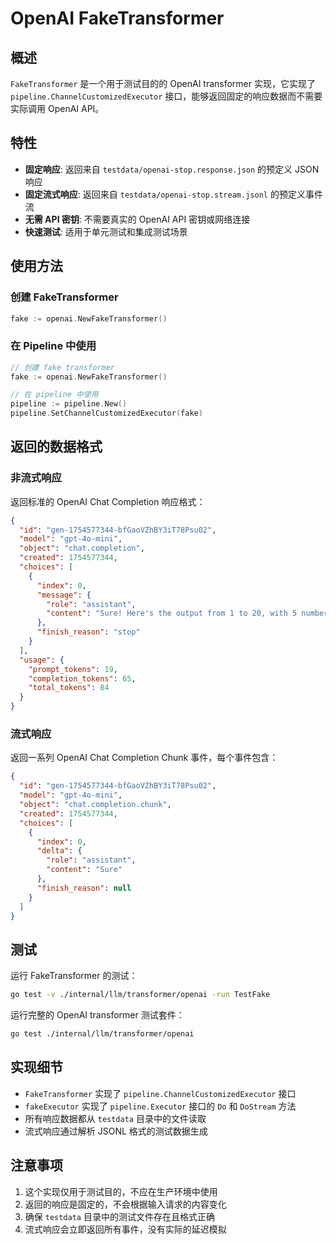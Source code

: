 # OpenAI FakeTransformer

## 概述

`FakeTransformer` 是一个用于测试目的的 OpenAI transformer 实现，它实现了 `pipeline.ChannelCustomizedExecutor` 接口，能够返回固定的响应数据而不需要实际调用 OpenAI API。

## 特性

- **固定响应**: 返回来自 `testdata/openai-stop.response.json` 的预定义 JSON 响应
- **固定流式响应**: 返回来自 `testdata/openai-stop.stream.jsonl` 的预定义事件流
- **无需 API 密钥**: 不需要真实的 OpenAI API 密钥或网络连接
- **快速测试**: 适用于单元测试和集成测试场景

## 使用方法

### 创建 FakeTransformer

```go
fake := openai.NewFakeTransformer()
```

### 在 Pipeline 中使用

```go
// 创建 fake transformer
fake := openai.NewFakeTransformer()

// 在 pipeline 中使用
pipeline := pipeline.New()
pipeline.SetChannelCustomizedExecutor(fake)
```

## 返回的数据格式

### 非流式响应

返回标准的 OpenAI Chat Completion 响应格式：

```json
{
  "id": "gen-1754577344-bfGaoVZhBY3iT78Psu02",
  "model": "gpt-4o-mini",
  "object": "chat.completion",
  "created": 1754577344,
  "choices": [
    {
      "index": 0,
      "message": {
        "role": "assistant",
        "content": "Sure! Here's the output from 1 to 20, with 5 numbers on each line:\n\n```\n1 2 3 4 5\n6 7 8 9 10\n11 12 13 14 15\n16 17 18 19 20\n```"
      },
      "finish_reason": "stop"
    }
  ],
  "usage": {
    "prompt_tokens": 19,
    "completion_tokens": 65,
    "total_tokens": 84
  }
}
```

### 流式响应

返回一系列 OpenAI Chat Completion Chunk 事件，每个事件包含：

```json
{
  "id": "gen-1754577344-bfGaoVZhBY3iT78Psu02",
  "model": "gpt-4o-mini",
  "object": "chat.completion.chunk",
  "created": 1754577344,
  "choices": [
    {
      "index": 0,
      "delta": {
        "role": "assistant",
        "content": "Sure"
      },
      "finish_reason": null
    }
  ]
}
```

## 测试

运行 FakeTransformer 的测试：

```bash
go test -v ./internal/llm/transformer/openai -run TestFake
```

运行完整的 OpenAI transformer 测试套件：

```bash
go test ./internal/llm/transformer/openai
```

## 实现细节

- `FakeTransformer` 实现了 `pipeline.ChannelCustomizedExecutor` 接口
- `fakeExecutor` 实现了 `pipeline.Executor` 接口的 `Do` 和 `DoStream` 方法
- 所有响应数据都从 `testdata` 目录中的文件读取
- 流式响应通过解析 JSONL 格式的测试数据生成

## 注意事项

1. 这个实现仅用于测试目的，不应在生产环境中使用
2. 返回的响应是固定的，不会根据输入请求的内容变化
3. 确保 `testdata` 目录中的测试文件存在且格式正确
4. 流式响应会立即返回所有事件，没有实际的延迟模拟